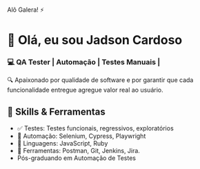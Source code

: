 Alô Galera! ⚡
# 👋 Olá, eu sou Jadson Cardoso  
### 💻 QA Tester | Automação | Testes Manuais |

🔍 Apaixonado por qualidade de software e por garantir que cada funcionalidade entregue agregue valor real ao usuário.

## 🚀 Skills & Ferramentas
- ✅ Testes: Testes funcionais, regressivos, exploratórios
- 🧪 Automação: Selenium, Cypress, Playwright 
- 📜 Linguagens: JavaScript, Ruby
- 🔧 Ferramentas: Postman, Git, Jenkins, Jira. 
- Pós-graduando em Automação de Testes
<!--
**JadsonCardoso/JadsonCardoso** is a ✨ _special_ ✨ repository because its `README.md` (this file) appears on your GitHub profile.

Here are some ideas to get you started:

- 🔭 I’m currently working on ...
- 🌱 I’m currently learning ...
- 👯 I’m looking to collaborate on ...
- 🤔 I’m looking for help with ...
- 💬 Ask me about ...
- 📫 How to reach me: ...
- 😄 Pronouns: ...
- ⚡ Fun fact: ...
-->

